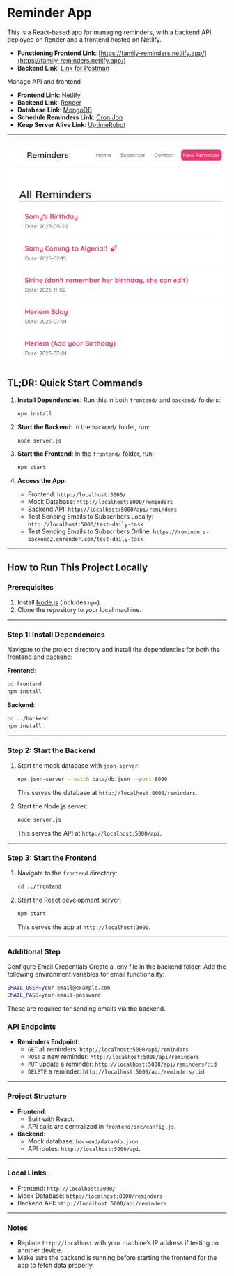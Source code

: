 # Reminder App

This is a React-based app for managing reminders, with a backend API deployed on Render and a frontend hosted on Netlify.

- **Functioning Frontend Link**: [https://family-reminders.netlify.app/](https://family-reminders.netlify.app/)
- **Backend Link**: [Link for Postman](https://reminders-backend2.onrender.com)

Manage API and frontend

- **Frontend Link**: [Netlify](https://app.netlify.com/sites/family-reminders/overview)
- **Backend Link**: [Render](https://dashboard.render.com/web/srv-cu7d673qf0us73e4a8j0/deploys/dep-cu7d67bqf0us73e4a8mg)
- **Database Link**: [MongoDB](https://cloud.mongodb.com/v2/678d422bb5966b0ad6196960#/metrics/replicaSet/678d431cdea7ee35c34262e1/explorer/reminders/reminders/find)
- **Schedule Reminders Link**: [Cron Jon](https://console.cron-job.org/dashboard)
- **Keep Server Alive Link**: [UptimeRobot](https://dashboard.uptimerobot.com/monitors#mainDashboard)

---

## ![Website Screenshot](image.png)

## TL;DR: Quick Start Commands

1. **Install Dependencies**:
   Run this in both `frontend/` and `backend/` folders:

   ```bash
   npm install
   ```

2. **Start the Backend**:
   In the `backend/` folder, run:

   ```bash
   node server.js
   ```

3. **Start the Frontend**:
   In the `frontend/` folder, run:

   ```bash
   npm start
   ```

4. **Access the App**:
   - Frontend: `http://localhost:3000/`
   - Mock Database: `http://localhost:8000/reminders`
   - Backend API: `http://localhost:5000/api/reminders`
   - Test Sending Emails to Subscribers Locally: `http://localhost:5000/test-daily-task`
   - Test Sending Emails to Subscribers Online: `https://reminders-backend2.onrender.com/test-daily-task`

---

## How to Run This Project Locally

### Prerequisites

1. Install [Node.js](https://nodejs.org/) (includes `npm`).
2. Clone the repository to your local machine.

---

### Step 1: Install Dependencies

Navigate to the project directory and install the dependencies for both the frontend and backend:

**Frontend**:

```bash
cd frontend
npm install
```

**Backend**:

```bash
cd ../backend
npm install
```

---

### Step 2: Start the Backend

1. Start the mock database with `json-server`:

   ```bash
   npx json-server --watch data/db.json --port 8000
   ```

   This serves the database at `http://localhost:8000/reminders`.

2. Start the Node.js server:
   ```bash
   node server.js
   ```
   This serves the API at `http://localhost:5000/api`.

---

### Step 3: Start the Frontend

1. Navigate to the `frontend` directory:
   ```bash
   cd ../frontend
   ```
2. Start the React development server:
   ```bash
   npm start
   ```
   This serves the app at `http://localhost:3000`.

---

### Additional Step

Configure Email Credentials
Create a .env file in the backend folder.
Add the following environment variables for email functionality:

```bash
EMAIL_USER=your-email@example.com
EMAIL_PASS=your-email-password
```

These are required for sending emails via the backend.

### API Endpoints

- **Reminders Endpoint**:
  - `GET` all reminders: `http://localhost:5000/api/reminders`
  - `POST` a new reminder: `http://localhost:5000/api/reminders`
  - `PUT` update a reminder: `http://localhost:5000/api/reminders/:id`
  - `DELETE` a reminder: `http://localhost:5000/api/reminders/:id`

---

### Project Structure

- **Frontend**:
  - Built with React.
  - API calls are centralized in `frontend/src/config.js`.
- **Backend**:
  - Mock database: `backend/data/db.json`.
  - API routes: `http://localhost:5000/api`.

---

### Local Links

- Frontend: `http://localhost:3000/`
- Mock Database: `http://localhost:8000/reminders`
- Backend API: `http://localhost:5000/api/reminders`

---

### Notes

- Replace `http://localhost` with your machine’s IP address if testing on another device.
- Make sure the backend is running before starting the frontend for the app to fetch data properly.
